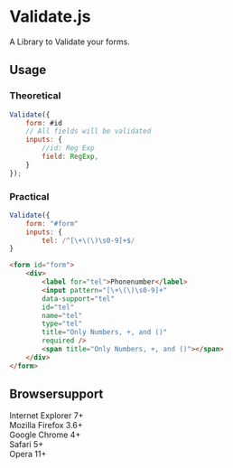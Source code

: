 # Validate.js

A Library to Validate your forms.

## Usage
### Theoretical
```javascript
Validate({  
    form: #id 
	// All fields will be validated
    inputs: {
		//id: Reg Exp  
        field: RegExp,  
    }  
});
```

### Practical
```javascript
Validate({  
    form: "#form" 
    inputs: {  
        tel: /^[\+\(\)\s0-9]+$/
}  
```
```html
<form id="form">
	<div>
		<label for="tel">Phonenumber</label>
		<input pattern="[\+\(\)\s0-9]+"
		data-support="tel"
		id="tel"
		name="tel"
		type="tel"
		title="Only Numbers, +, and ()"
		required />
		<span title="Only Numbers, +, and ()"></span>
	</div>
</form>
```
## Browsersupport

Internet Explorer 7+  
Mozilla Firefox 3.6+  
Google Chrome 4+  
Safari 5+  
Opera 11+  